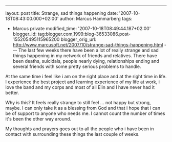 ---
layout: post
title: Strange, sad things happening
date: '2007-10-18T08:43:00.000+02:00'
author: Marcus Hammarberg
tags:
  - Marcus private
modified_time: '2007-10-18T08:49:44.187+02:00'
blogger_id: tag:blogger.com,1999:blog-36533086.post-155205495115965200
blogger_orig_url: http://www.marcusoft.net/2007/10/strange-sad-things-happening.html ---
The last few weeks there have been a lot of really strange and sad
things happening in my network of friends and relatives. There have been
deaths, suicidals, people nearly dying,
relationships ending and several friends with some pretty
serious problems to handle.

At the same time i feel like i am on the right place and at the right
time in life. I experience the best project and
learning experience of my life at work, i love the band and my corps and
most of all Elin and I have never had it
better.

Why is this? It feels really strange to still feel ... not happy but
strong, maybe. I can only take it as a blessing from God and that i hope
that i can be of support to anyone who needs me. I cannot count the
number of times it's been the other way around.

My thoughts and prayers goes out to all the people who i have been in
contact with surrounding these things the last
couple of weeks.
